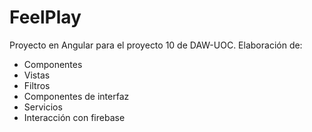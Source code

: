 # FeelPlay

Proyecto en Angular para el proyecto 10 de DAW-UOC.
Elaboración de:
- Componentes
- Vistas
- Filtros
- Componentes de interfaz
- Servicios
- Interacción con firebase